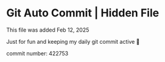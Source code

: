 # Git Auto Commit | Hidden File

This file was added Feb 12, 2025

Just for fun and keeping my daily git commit active 🤪

commit number: 422753

